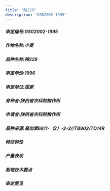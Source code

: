 ```yaml
---
title: "陕229"
description: "GS02002-1995"
---
```

##### 审定编号:GS02002-1995

##### 作物名称:小麦

##### 品种名称:陕229

##### 审定年份:1996

##### 审定单位:国家

##### 育种者:陕西省农科院粮作所

##### 申请者:陕西省农科院粮作所

##### 品种来源:高加索6811-（2）-2-2//TB902/TO14R

##### 特征特性


##### 产量表现


##### 栽培技术要点


##### 审定意见

